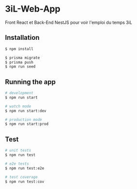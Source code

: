 # 3iL-Web-App

Front React et Back-End NestJS pour voir l'emploi du temps 3iL

## Installation

```bash
$ npm install

$ prisma migrate
$ prisma push
$ npm run seed
```

## Running the app

```bash
# development
$ npm run start

# watch mode
$ npm run start:dev

# production mode
$ npm run start:prod
```

## Test

```bash
# unit tests
$ npm run test

# e2e tests
$ npm run test:e2e

# test coverage
$ npm run test:cov
```
